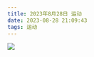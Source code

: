 ```yaml
---
title: 2023年8月28日 运动
date: 2023-08-28 21:09:43
tags: 运动
---
```


<link rel="stylesheet" href="/../css/images.css">



<!-- more -->

<img class="half" src="/../images/exercise/2023-08-28.jpg"></img>
